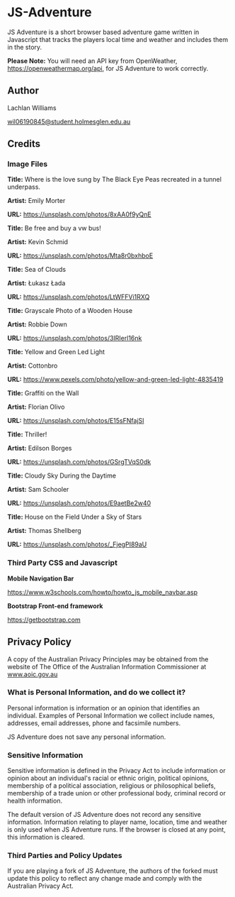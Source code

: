 # JS-Adventure

JS Adventure is a short browser based adventure game written in Javascript that tracks the players local time and weather and includes them in the story.

**Please Note:** You will need an API key from OpenWeather, https://openweathermap.org/api, for JS Adventure to work correctly.

## Author

Lachlan Williams

wil06190845@student.holmesglen.edu.au

## Credits

### Image Files

**Title:** Where is the love sung by The Black Eye Peas recreated in a tunnel underpass.

**Artist:** Emily Morter

**URL:** https://unsplash.com/photos/8xAA0f9yQnE

**Title:** Be free and buy a vw bus!

**Artist:** Kevin Schmid

**URL:** https://unsplash.com/photos/Mta8r0bxhboE

**Title:** Sea of Clouds

**Artist:** Łukasz Łada

**URL:** https://unsplash.com/photos/LtWFFVi1RXQ

**Title:** Grayscale Photo of a Wooden House

**Artist:** Robbie Down

**URL:** https://unsplash.com/photos/3IRIerl16nk

**Title:** Yellow and Green Led Light

**Artist:** Cottonbro

**URL:** https://www.pexels.com/photo/yellow-and-green-led-light-4835419

**Title:** Graffiti on the Wall

**Artist:** Florian Olivo

**URL:** https://unsplash.com/photos/E15sFNfajSI

**Title:** Thriller!

**Artist:** Edilson Borges

**URL:** https://unsplash.com/photos/GSrgTVqS0dk

**Title:** Cloudy Sky During the Daytime

**Artist:** Sam Schooler

**URL:** https://unsplash.com/photos/E9aetBe2w40

**Title:** House on the Field Under a Sky of Stars

**Artist:** Thomas Shellberg 

**URL:** https://unsplash.com/photos/_FjegPI89aU

### Third Party CSS and Javascript

**Mobile Navigation Bar**

https://www.w3schools.com/howto/howto_js_mobile_navbar.asp

**Bootstrap Front-end framework**

https://getbootstrap.com

## Privacy Policy

A copy of the Australian Privacy Principles may be obtained from the website of The Office of the Australian Information Commissioner at www.aoic.gov.au

### What is Personal Information, and do we collect it?

Personal information is information or an opinion that identifies an individual. Examples of Personal Information we collect include names, addresses, email addresses, phone and facsimile numbers.

JS Adventure does not save any personal information.

### Sensitive Information

Sensitive information is defined in the Privacy Act to include information or opinion about an individual's racial or ethnic origin, political opinions, membership of a political association, religious or philosophical beliefs, membership of a trade union or other professional body, criminal record or health information.

The default version of JS Adventure does not record any sensitive information. Information relating to player name, location, time and weather is only used when JS Adventure runs. If the browser is closed at any point, this information is cleared.

### Third Parties and Policy Updates

If you are playing a fork of JS Adventure, the authors of the forked must update this policy to reflect any change made and comply with the Australian Privacy Act.